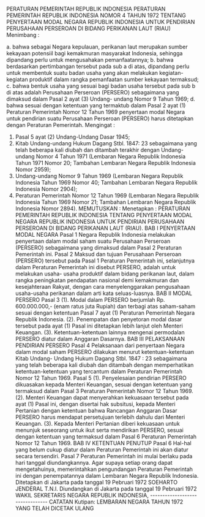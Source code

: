 PERATURAN PEMERINTAH REPUBLIK INDONESIA PERATURAN PEMERINTAH REPUBLIK INDONESIA NOMOR 4 TAHUN 1972 TENTANG PENYERTAAN MODAL NEGARA REPUBLIK INDONESIA UNTUK PENDIRIAN PERUSAHAAN PERSEROAN DI BIDANG PERIKANAN LAUT (RIAU)
Menimbang :

a. bahwa sebagai Negara kepulauan, perikanan laut merupakan sumber kekayaan potensiil bagi kemakmuran masyarakat Indonesia, sehingga dipandang perlu untuk mengusahakan pemanfaatannya;
b. bahwa berdasarkan pertimbangan tersebut pada sub a di atas, dipandang perlu untuk membentuk suatu badan usaha yang akan melakukan kegiatan-kegiatan produktif dalam rangka pemanfaatan sumber kekayaan termaksud;
c. bahwa bentuk usaha yang sesuai bagi badan usaha tersebut pada sub b di atas adalah Perusahaan Perseroan (PERSERO) sebagaimana yang dimaksud dalam Pasal 2 ayat (3) Undang- undang Nomor 9 Tahun 1969;
d. bahwa sesuai dengan ketentuan yang termaktub dalam Pasal 2 ayat (1) Peraturan Pemerintah Nomor 12 Tahun 1969 penyertaan modal Negara untuk pendirian suatu Perusahaan Perseroan (PERSERO) harus ditetapkan dengan Peraturan Pemerintah.
Mengingat :

1. Pasal 5 ayat (2) Undang-Undang Dasar 1945;
2. Kitab Undang-undang Hukum Dagang Stbl. 1847: 23 sebagaimana yang telah beberapa kali diubah dan ditambah terakhir dengan Undang-undang Nomor 4 Tahun 1971 (Lembaran Negara Republik Indonesia Tahun 1971 Nomor 20; Tambahan Lembaran Negara Republik Indonesia Nomor 2959);
3. Undang-undang Nomor 9 Tahun 1969 (Lembaran Negara Republik Indonesia Tahun 1969 Nomor 40; Tambahan Lembaran Negara Republik Indonesia Nomor 2904);
4. Peraturan Pemerintah Nomor 12 Tahun 1969 (Lembaran Negara Republik Indonesia Tahun 1969 Nomor 21; Tambahan Lembaran Negara Republik Indonesia Nomor 2894).
MEMUTUSKAN :
 Menetapkan : PERATURAN PEMERINTAH REPUBLIK INDONESIA TENTANG PENYERTAAN MODAL NEGARA REPUBLIK INDONESIA UNTUK PENDIRIAN PERUSAHAAN PERSEROAN DI BIDANG PERIKANAN LAUT (RIAU).
BAB I PENYERTAAN MODAL NEGARA
Pasal 1
Negara Republik Indonesia melakukan penyertaan dalam modal saham suatu Perusahaan Perseroan (PERSERO) sebagaimana yang dimaksud dalam Pasal 2 Peraturan Pemerintah ini.
Pasal 2
Maksud dan tujuan Perusahaan Perseroan (PERSERO) tersebut pada Pasal 1 Peraturan Pemerintah ini, selanjutnya dalam Peraturan Pemerintah ini disebut PERSERO, adalah untuk melakukan usaha- usaha produktif dalam bidang perikanan laut, dalam rangka peningkatan pendapatan nasional demi kemakmuran dan kesejahteraan Rakyat, dengan cara menyelenggarakan pengusahaan usaha-usaha perikanan dalam arti kata seluas-luasnya.
BAB II MODAL PERSERO
Pasal 3
(1). Modal dalam PERSERO berjumlah Rp. 600.000.000,- (enam ratus juta Rupiah) dan terbagi atas saham-saham sesuai dengan ketentuan Pasal 7 ayat (1) Peraturan Pemerintah Negara Republik Indonesia.
(2). Penempatan dan penyetoran modal dasar tersebut pada ayat (1) Pasal ini ditetapkan lebih lanjut oleh Menteri Keuangan.
(3). Ketentuan-ketentuan lainnya mengenai permodalan PERSERO diatur dalam Anggaran Dasarnya.
BAB III PELAKSANAAN PENDIRIAN PERSERO
Pasal 4
Pelaksanaan dari penyertaan Negara dalam modal saham PERSERO dilakukan menurut ketentuan-ketentuan Kitab Undang- Undang Hukum Dagang Stbl. 1847 : 23 sebagaimana yang telah beberapa kali diubah dan ditambah dengan memperhatikan ketentuan-ketentuan yang tercantum dalam Peraturan Pemerintah Nomor 12 Tahun 1969.
Pasal 5
(1). Penyelesaian pendirian PERSERO dikuasakan kepada Menteri Keuangan, sesuai dengan ketentuan yang termaksud dalam Pasal 3 Peraturan Pemerintah Nomor 12 Tahun 1969.
(2). Menteri Keuangan dapat menyerahkan kekuasaan tersebut pada ayat (1) Pasal ini, dengan disertai hak subsitusi, kepada Menteri Pertanian dengan ketentuan bahwa Rancangan Anggaran Dasar PERSERO harus mendapat persetujuan terlebih dahulu dari Menteri Keuangan.
(3). Kepada Menteri Pertanian diberi kekuasaan untuk menunjuk seseorang untuk ikut serta mendirikan PERSERO, sesuai dengan ketentuan yang termaksud dalam Pasal 6 Peraturan Pemerintah Nomor 12 Tahun 1969.
BAB IV KETENTUAN PENUTUP
Pasal 6
Hal-hal yang belum cukup diatur dalam Peraturan Pemerintah ini akan diatur secara tersendiri.
Pasal 7
Peraturan Pemerintah ini mulai berlaku pada hari tanggal diundangkannya. Agar supaya setiap orang dapat mengetahuinya, memerintahkan pengundangan Peraturan Pemerintah ini dengan penempatannya dalam Lembaran Negara Republik Indonesia. Ditetapkan di Jakarta pada tanggal 19 Pebruari 1972 SOEHARTO JENDERAL T.N.I. Diundangkan di Jakarta pada tanggal 19 Pebruari 1972 WAKIL SEKRETARIS NEGARA REPUBLIK INDONESIA, -------------------------------- CATATAN Kutipan: LEMBARAN NEGARA TAHUN 1972 YANG TELAH DICETAK ULANG